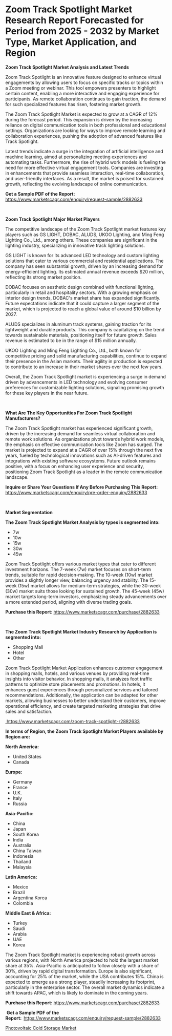 <p><h1>Zoom Track Spotlight Market Research Report Forecasted for Period from 2025 -  2032 by Market Type, Market Application, and Region</h1></p><p><strong>Zoom Track Spotlight Market Analysis and Latest Trends</strong></p>
<p><p>Zoom Track Spotlight is an innovative feature designed to enhance virtual engagements by allowing users to focus on specific tracks or topics within a Zoom meeting or webinar. This tool empowers presenters to highlight certain content, enabling a more interactive and engaging experience for participants. As remote collaboration continues to gain traction, the demand for such specialized features has risen, fostering market growth.</p><p>The Zoom Track Spotlight Market is expected to grow at a CAGR of 12% during the forecast period. This expansion is driven by the increasing reliance on digital communication tools in both professional and educational settings. Organizations are looking for ways to improve remote learning and collaboration experiences, pushing the adoption of advanced features like Track Spotlight.</p><p>Latest trends indicate a surge in the integration of artificial intelligence and machine learning, aimed at personalizing meeting experiences and automating tasks. Furthermore, the rise of hybrid work models is fueling the need for more effective virtual engagement tools. Companies are investing in enhancements that provide seamless interaction, real-time collaboration, and user-friendly interfaces. As a result, the market is poised for sustained growth, reflecting the evolving landscape of online communication.</p></p>
<p><strong>Get a Sample PDF of the Report:&nbsp;</strong> <a href="https://www.marketscagr.com/enquiry/request-sample/2882633?utm_campaign=3199&utm_medium=2&utm_source=Github&utm_content=ia&utm_term=13032025&utm_id=zoom-track-spotlight">https://www.marketscagr.com/enquiry/request-sample/2882633</a></p>
<p>&nbsp;</p>
<p><strong>Zoom Track Spotlight Major Market Players</strong></p>
<p><p>The competitive landscape of the Zoom Track Spotlight market features key players such as GS LIGHT, DOBAC, ALUDS, UKOO Lighting, and Ming Feng Lighting Co., Ltd., among others. These companies are significant in the lighting industry, specializing in innovative track lighting solutions.</p><p>GS LIGHT is known for its advanced LED technology and custom lighting solutions that cater to various commercial and residential applications. The company has seen substantial growth, driven by an increasing demand for energy-efficient lighting. Its estimated annual revenue exceeds $20 million, reflecting its strong market position.</p><p>DOBAC focuses on aesthetic design combined with functional lighting, particularly in retail and hospitality sectors. With a growing emphasis on interior design trends, DOBAC's market share has expanded significantly. Future expectations indicate that it could capture a larger segment of the market, which is projected to reach a global value of around $10 billion by 2027.</p><p>ALUDS specializes in aluminum track systems, gaining traction for its lightweight and durable products. This company is capitalizing on the trend towards sustainable materials, positioning itself for future growth. Sales revenue is estimated to be in the range of $15 million annually.</p><p>UKOO Lighting and Ming Feng Lighting Co., Ltd., both known for competitive pricing and solid manufacturing capabilities, continue to expand their presence in the Asian markets. Their agility in production is expected to contribute to an increase in their market shares over the next few years.</p><p>Overall, the Zoom Track Spotlight market is experiencing a surge in demand driven by advancements in LED technology and evolving consumer preferences for customizable lighting solutions, signaling promising growth for these key players in the near future.</p></p>
<p>&nbsp;</p>
<p><strong>What Are The Key Opportunities For Zoom Track Spotlight Manufacturers?</strong></p>
<p><p>The Zoom Track Spotlight market has experienced significant growth, driven by the increasing demand for seamless virtual collaboration and remote work solutions. As organizations pivot towards hybrid work models, the emphasis on effective communication tools like Zoom has surged. The market is projected to expand at a CAGR of over 15% through the next five years, fueled by technological innovations such as AI-driven features and integrations with existing software ecosystems. Future outlook remains positive, with a focus on enhancing user experience and security, positioning Zoom Track Spotlight as a leader in the remote communication landscape.</p></p>
<p><strong>Inquire or Share Your Questions If Any Before Purchasing This Report:</strong> <a href="https://www.marketscagr.com/enquiry/pre-order-enquiry/2882633?utm_campaign=3199&utm_medium=2&utm_source=Github&utm_content=ia&utm_term=13032025&utm_id=zoom-track-spotlight">https://www.marketscagr.com/enquiry/pre-order-enquiry/2882633</a></p>
<p>&nbsp;</p>
<p><strong>Market Segmentation</strong></p>
<p><strong>The Zoom Track Spotlight Market Analysis by types is segmented into:</strong></p>
<p><ul><li>7w</li><li>10w</li><li>15w</li><li>30w</li><li>45w</li></ul></p>
<p><p>Zoom Track Spotlight offers various market types that cater to different investment horizons. The 7-week (7w) market focuses on short-term trends, suitable for rapid decision-making. The 10-week (10w) market provides a slightly longer view, balancing urgency and stability. The 15-week (15w) market allows for medium-term strategies, while the 30-week (30w) market suits those looking for sustained growth. The 45-week (45w) market targets long-term investors, emphasizing steady advancements over a more extended period, aligning with diverse trading goals.</p></p>
<p><strong>Purchase this Report:&nbsp;</strong><a href="https://www.marketscagr.com/purchase/2882633?utm_campaign=3199&utm_medium=2&utm_source=Github&utm_content=ia&utm_term=13032025&utm_id=zoom-track-spotlight">https://www.marketscagr.com/purchase/2882633</a></p>
<p>&nbsp;</p>
<p><strong>The Zoom Track Spotlight Market Industry Research by Application is segmented into:</strong></p>
<p><ul><li>Shopping Mall</li><li>Hotel</li><li>Other</li></ul></p>
<p><p>Zoom Track Spotlight Market Application enhances customer engagement in shopping malls, hotels, and various venues by providing real-time insights into visitor behavior. In shopping malls, it analyzes foot traffic patterns to optimize store placements and promotions. In hotels, it enhances guest experiences through personalized services and tailored recommendations. Additionally, the application can be adapted for other markets, allowing businesses to better understand their customers, improve operational efficiency, and create targeted marketing strategies that drive sales and satisfaction.</p></p>
<p><a href="https://www.marketscagr.com/zoom-track-spotlight-r2882633?utm_campaign=3199&utm_medium=2&utm_source=Github&utm_content=ia&utm_term=13032025&utm_id=zoom-track-spotlight">&nbsp;https://www.marketscagr.com/zoom-track-spotlight-r2882633</a></p>
<p><strong>In terms of Region, the Zoom Track Spotlight Market Players available by Region are:</strong></p>
<p>
    <p> <strong> North America: </strong>
        <ul>
            <li>United States</li>
            <li>Canada</li>
        </ul>
        </p> 
    <p> <strong> Europe: </strong>
        <ul>
            <li>Germany</li>
            <li>France</li>
            <li>U.K.</li>
            <li>Italy</li>
            <li>Russia</li>
        </ul>
        </p> 
    <p> <strong> Asia-Pacific: </strong>
        <ul>
            <li>China</li>
            <li>Japan</li>
            <li>South Korea</li>
            <li>India</li>
            <li>Australia</li>
            <li>China Taiwan</li>
            <li>Indonesia</li>
            <li>Thailand</li>
            <li>Malaysia</li>
        </ul>
        </p> 
    <p> <strong> Latin America: </strong>
        <ul>
            <li>Mexico</li>
            <li>Brazil</li>
            <li>Argentina Korea</li>
            <li>Colombia</li>
        </ul>
        </p> 
    <p> <strong> Middle East & Africa: </strong>
        <ul>
            <li>Turkey</li>
            <li>Saudi</li>
            <li>Arabia</li>
            <li>UAE</li>
            <li>Korea</li>
        </ul>
    </p>
    </p>
<p><p>The Zoom Track Spotlight market is experiencing robust growth across various regions, with North America projected to hold the largest market share at 35%. Asia-Pacific is anticipated to follow closely with a share of 30%, driven by rapid digital transformation. Europe is also significant, accounting for 25% of the market, while the USA contributes 15%. China is expected to emerge as a strong player, steadily increasing its footprint, particularly in the enterprise sector. The overall market dynamics indicate a shift towards APAC, which is likely to dominate in the coming years.</p></p>
<p><strong>Purchase this Report: </strong><a href="https://www.marketscagr.com/purchase/2882633?utm_campaign=3199&utm_medium=2&utm_source=Github&utm_content=ia&utm_term=13032025&utm_id=zoom-track-spotlight">https://www.marketscagr.com/purchase/2882633</a></p>
<p>&nbsp;<strong>Get a Sample PDF of the Report:&nbsp;&nbsp;</strong><a href="https://www.marketscagr.com/enquiry/request-sample/2882633?utm_campaign=3199&utm_medium=2&utm_source=Github&utm_content=ia&utm_term=13032025&utm_id=zoom-track-spotlight">https://www.marketscagr.com/enquiry/request-sample/2882633</a></p>
<p><strong></strong></p>
<p><p><a href="https://github.com/ijffseandy/Market-Research-Report-List-1/blob/main/photovoltaic-cold-storage-market.md?utm_campaign=3199&utm_medium=2&utm_source=Github&utm_content=ia&utm_term=13032025&utm_id=zoom-track-spotlight">Photovoltaic Cold Storage Market</a></p></p>